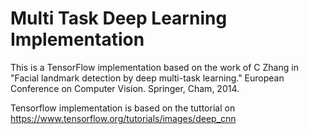 # Multi Task Deep Learning Implementation
This is a TensorFlow implementation based on the work
of C Zhang in "Facial landmark detection by deep multi-task learning." European Conference on Computer Vision. Springer, Cham, 2014.

Tensorflow implementation is based on the tuttorial on 
https://www.tensorflow.org/tutorials/images/deep_cnn